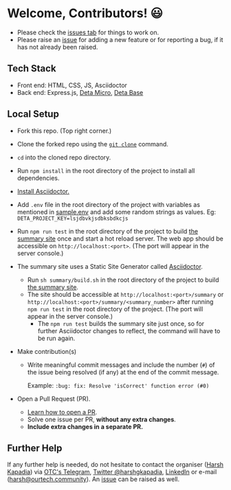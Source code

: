# Welcome, Contributors! 😃

- Please check the [issues tab](https://github.com/OurTechCommunity/catchup/issues) for things to work on.
- Please raise an [issue](https://github.com/OurTechCommunity/catchup/issues) for adding a new feature or for reporting a bug, if it has not already been raised.

## Tech Stack

- Front end: HTML, CSS, JS, Asciidoctor
- Back end: Express.js, [Deta Micro](https://docs.deta.sh/docs/home/#deta-micros), [Deta Base](https://docs.deta.sh/docs/home/#deta-base)

## Local Setup

- Fork this repo. (Top right corner.)
- Clone the forked repo using the [`git clone`](https://harshkapadia2.github.io/git_basics/#_git_clone) command.
- `cd` into the cloned repo directory.
- Run `npm install` in the root directory of the project to install all dependencies.
- [Install Asciidoctor.](https://asciidoctor.org/#installation)
- Add `.env` file in the root directory of the project with variables as mentioned in [sample.env](https://github.com/OurTechCommunity/catchup/blob/main/sample.env) and add some random strings as values. Eg: `DETA_PROJECT_KEY=lsjdbvkjsdbksbdkcjs`
- Run `npm run test` in the root directory of the project to build [the summary site](https://catchup.ourtech.community/summary) once and start a hot reload server. The web app should be accessible on `http://localhost:<port>`. (The port will appear in the server console.)
- The summary site uses a Static Site Generator called [Asciidoctor](https://asciidoctor.org).

  - Run `sh summary/build.sh` in the root directory of the project to build [the summary site](https://catchup.ourtech.community/summary).
  - The site should be accessible at `http://localhost:<port>/summary` or `http://localhost:<port>/summary/<summary_number>` after running `npm run test` in the root directory of the project. (The port will appear in the server console.)
    - The `npm run test` builds the summary site just once, so for further Asciidoctor changes to reflect, the command will have to be run again.
- Make contribution(s)

  - Write meaningful commit messages and include the number (`#`) of the issue being resolved (if any) at the end of the commit message.

    Example: `:bug: fix: Resolve 'isCorrect' function error (#0)`
- Open a Pull Request (PR).

  - [Learn how to open a PR](https://github.com/firstcontributions/first-contributions).
  - Solve one issue per PR, **without any extra changes**.
  - **Include extra changes in a separate PR.**

## Further Help

If any further help is needed, do not hesitate to contact the organiser ([Harsh Kapadia](https://harshkapadia.me)) via [OTC's Telegram](https://t.me/OurTechComm), [Twitter @harshgkapadia](https://twitter.com/harshgkapadia), [LinkedIn](https://www.linkedin.com/in/harshgkapadia) or e-mail ([harsh@ourtech.community](mailto:harsh@ourtech.community)). An [issue](https://github.com/OurTechCommunity/web-site/issues) can be raised as well.
